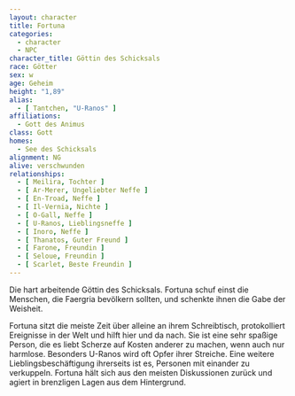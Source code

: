 ```yaml
---
layout: character
title: Fortuna
categories:
  - character
  - NPC
character_title: Göttin des Schicksals
race: Götter
sex: w
age: Geheim
height: "1,89"
alias:
  - [ Tantchen, "U-Ranos" ]
affiliations:
  - Gott des Animus
class: Gott
homes:
  - See des Schicksals
alignment: NG
alive: verschwunden
relationships:
  - [ Meilira, Tochter ]
  - [ Ar-Merer, Ungeliebter Neffe ]
  - [ En-Troad, Neffe ]
  - [ Il-Vernia, Nichte ]
  - [ O-Gall, Neffe ]
  - [ U-Ranos, Lieblingsneffe ]
  - [ Inoro, Neffe ]
  - [ Thanatos, Guter Freund ]
  - [ Farone, Freundin ]
  - [ Seloue, Freundin ]
  - [ Scarlet, Beste Freundin ]
---
```


Die hart arbeitende Göttin des Schicksals. Fortuna schuf einst die Menschen, die Faergria bevölkern sollten, und
schenkte ihnen die Gabe der Weisheit.

Fortuna sitzt die meiste Zeit über alleine an ihrem Schreibtisch, protokolliert Ereignisse in der Welt und hilft hier
und da nach. Sie ist eine sehr spaßige Person, die es liebt Scherze auf Kosten anderer zu machen, wenn auch nur
harmlose. Besonders U-Ranos wird oft Opfer ihrer Streiche. Eine weitere Lieblingsbeschäftigung ihrerseits ist es,
Personen mit einander zu verkuppeln. Fortuna hält sich aus den meisten Diskussionen zurück und agiert in brenzligen
Lagen aus dem Hintergrund.
